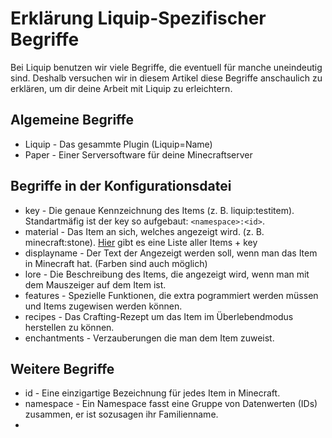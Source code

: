 # Erklärung Liquip-Spezifischer Begriffe
Bei Liquip benutzen wir viele Begriffe, die eventuell für manche uneindeutig sind. Deshalb versuchen wir in
diesem Artikel diese Begriffe anschaulich zu erklären, um dir deine Arbeit mit Liquip zu erleichtern.

## Algemeine Begriffe
- Liquip - Das gesammte Plugin (Liquip=Name)
- Paper - Einer Serversoftware für deine Minecraftserver

## Begriffe in der Konfigurationsdatei
- key - Die genaue Kennzeichnung des Items (z. B. liquip:testitem). Standartmäfig ist der key so aufgebaut: `<namespace>:<id>`.
- material - Das Item an sich, welches angezeigt wird. (z. B. minecraft:stone). [Hier](https://minecraftitemids.com/) gibt es eine Liste aller Items + key
- displayname - Der Text der Angezeigt werden soll, wenn man das Item in Minecraft hat. (Farben sind auch möglich)
- lore - Die Beschreibung des Items, die angezeigt wird, wenn man mit dem Mauszeiger auf dem Item ist.
- features - Spezielle Funktionen, die extra pogrammiert werden müssen und Items zugewisen werden können.
- recipes - Das Crafting-Rezept um das Item im Überlebendmodus herstellen zu können.
- enchantments - Verzauberungen die man dem Item zuweist. 

## Weitere Begriffe
- id - Eine einzigartige Bezeichnung für jedes Item in Minecraft. 
- namespace - Ein Namespace fasst eine Gruppe von Datenwerten (IDs) zusammen, er ist sozusagen ihr Familienname.
- 